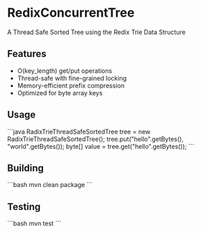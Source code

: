 # RedixConcurrentTree
A Thread Safe Sorted Tree using the Redix Trie Data Structure



## Features
- O(key_length) get/put operations
- Thread-safe with fine-grained locking
- Memory-efficient prefix compression
- Optimized for byte array keys

## Usage
\`\`\`java
RadixTrieThreadSafeSortedTree tree = new RadixTrieThreadSafeSortedTree();
tree.put("hello".getBytes(), "world".getBytes());
byte[] value = tree.get("hello".getBytes());
\`\`\`

## Building
\`\`\`bash
mvn clean package
\`\`\`

## Testing  
\`\`\`bash
mvn test
\`\`\`
